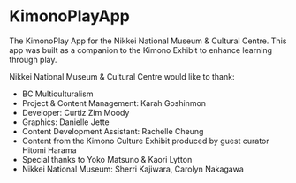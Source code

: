 # KimonoPlayApp
The KimonoPlay App for the Nikkei National Museum & Cultural Centre. This app was built as a companion to the Kimono Exhibit to enhance learning through play.

Nikkei National Museum & Cultural Centre would like to thank:
* BC Multiculturalism
* Project & Content Management: Karah Goshinmon
* Developer: Curtiz Zim Moody
* Graphics: Danielle Jette
* Content Development Assistant: Rachelle Cheung
* Content from the Kimono Culture Exhibit produced by guest curator Hitomi Harama
* Special thanks to Yoko Matsuno & Kaori Lytton
* Nikkei National Museum: Sherri Kajiwara, Carolyn Nakagawa
